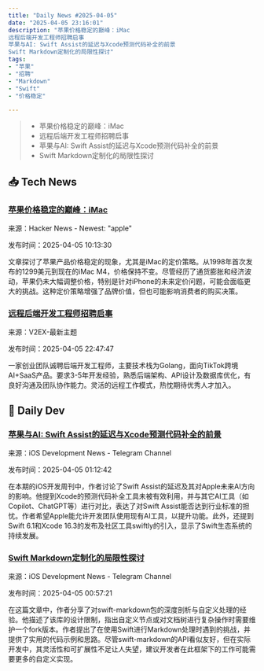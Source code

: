```yaml
---
title: "Daily News #2025-04-05"
date: "2025-04-05 23:16:01"
description: "苹果价格稳定的巅峰：iMac
远程后端开发工程师招聘启事
苹果与AI: Swift Assist的延迟与Xcode预测代码补全的前景
Swift Markdown定制化的局限性探讨"
tags: 
- "苹果"
- "招聘"
- "Markdown"
- "Swift"
- "价格稳定"

---
```


> - 苹果价格稳定的巅峰：iMac
> - 远程后端开发工程师招聘启事
> - 苹果与AI: Swift Assist的延迟与Xcode预测代码补全的前景
> - Swift Markdown定制化的局限性探讨

## 📥 Tech News

### [苹果价格稳定的巅峰：iMac](https://sixcolors.com/post/2025/04/the-pinnacle-of-apples-price-stability-is-the-imac/)

来源：Hacker News - Newest: "apple"

发布时间：2025-04-05 10:13:30

文章探讨了苹果产品价格稳定的现象，尤其是iMac的定价策略。从1998年首次发布的1299美元到现在的iMac M4，价格保持不变。尽管经历了通货膨胀和经济波动，苹果仍未大幅调整价格，特别是针对iPhone的未来定价问题，可能会面临更大的挑战。这种定价策略增强了品牌价值，但也可能影响消费者的购买决策。

### [远程后端开发工程师招聘启事](https://www.v2ex.com/t/1123456)

来源：V2EX-最新主题

发布时间：2025-04-05 22:47:47

一家创业团队诚聘后端开发工程师，主要技术栈为Golang，面向TikTok跨境AI+SaaS产品。要求3-5年开发经验，熟悉后端架构、API设计及数据库优化，有良好沟通及团队协作能力。灵活的远程工作模式，热忱期待优秀人才加入。

## 💾 Daily Dev

### [苹果与AI: Swift Assist的延迟与Xcode预测代码补全的前景](https://iosdevweekly.com/issues/706/)

来源：iOS Development News - Telegram Channel

发布时间：2025-04-05 01:12:42

在本期的iOS开发周刊中，作者讨论了Swift Assist的延迟及其对Apple未来AI方向的影响。他提到Xcode的预测代码补全工具未被有效利用，并与其它AI工具（如Copilot、ChatGPT等）进行对比，表达了对Swift Assist能否达到行业标准的担忧。作者希望Apple能允许开发团队使用现有AI工具，以提升功能。此外，还提到Swift 6.1和Xcode 16.3的发布及社区工具swiftly的引入，显示了Swift生态系统的持续发展。

### [Swift Markdown定制化的局限性探讨](https://christiantietze.de/posts/2025/04/limits-of-swift-markdown-customization/)

来源：iOS Development News - Telegram Channel

发布时间：2025-04-05 00:57:21

在这篇文章中，作者分享了对swift-markdown包的深度剖析与自定义处理的经验。他描述了该库的设计限制，指出自定义节点或对文档树进行复杂操作时需要维护一个fork版本。作者提出了在使用Swift进行Markdown处理时遇到的挑战，并提供了实用的代码示例和思路。尽管swift-markdown的API看似友好，但在实际开发中，其灵活性和可扩展性不足让人失望，建议开发者在此框架下的工作可能需要更多的自定义实现。
